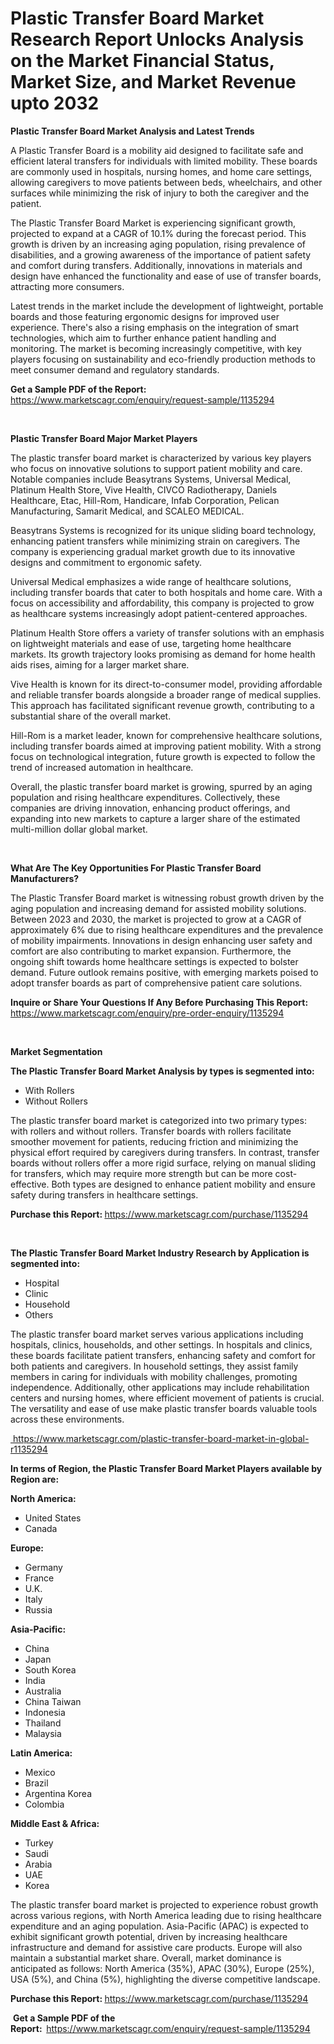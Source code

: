 <p><h1>Plastic Transfer Board Market Research Report Unlocks Analysis on the Market Financial Status, Market Size, and Market Revenue upto 2032</h1></p><p><strong>Plastic Transfer Board Market Analysis and Latest Trends</strong></p>
<p><p>A Plastic Transfer Board is a mobility aid designed to facilitate safe and efficient lateral transfers for individuals with limited mobility. These boards are commonly used in hospitals, nursing homes, and home care settings, allowing caregivers to move patients between beds, wheelchairs, and other surfaces while minimizing the risk of injury to both the caregiver and the patient.</p><p>The Plastic Transfer Board Market is experiencing significant growth, projected to expand at a CAGR of 10.1% during the forecast period. This growth is driven by an increasing aging population, rising prevalence of disabilities, and a growing awareness of the importance of patient safety and comfort during transfers. Additionally, innovations in materials and design have enhanced the functionality and ease of use of transfer boards, attracting more consumers.</p><p>Latest trends in the market include the development of lightweight, portable boards and those featuring ergonomic designs for improved user experience. There's also a rising emphasis on the integration of smart technologies, which aim to further enhance patient handling and monitoring. The market is becoming increasingly competitive, with key players focusing on sustainability and eco-friendly production methods to meet consumer demand and regulatory standards.</p></p>
<p><strong>Get a Sample PDF of the Report:&nbsp;</strong> <a href="https://www.marketscagr.com/enquiry/request-sample/1135294?utm_campaign=3546&utm_medium=2&utm_source=Github&utm_content=ia&utm_term=13042025&utm_id=plastic-transfer-board">https://www.marketscagr.com/enquiry/request-sample/1135294</a></p>
<p>&nbsp;</p>
<p><strong>Plastic Transfer Board Major Market Players</strong></p>
<p><p>The plastic transfer board market is characterized by various key players who focus on innovative solutions to support patient mobility and care. Notable companies include Beasytrans Systems, Universal Medical, Platinum Health Store, Vive Health, CIVCO Radiotherapy, Daniels Healthcare, Etac, Hill-Rom, Handicare, Infab Corporation, Pelican Manufacturing, Samarit Medical, and SCALEO MEDICAL.</p><p>Beasytrans Systems is recognized for its unique sliding board technology, enhancing patient transfers while minimizing strain on caregivers. The company is experiencing gradual market growth due to its innovative designs and commitment to ergonomic safety.</p><p>Universal Medical emphasizes a wide range of healthcare solutions, including transfer boards that cater to both hospitals and home care. With a focus on accessibility and affordability, this company is projected to grow as healthcare systems increasingly adopt patient-centered approaches.</p><p>Platinum Health Store offers a variety of transfer solutions with an emphasis on lightweight materials and ease of use, targeting home healthcare markets. Its growth trajectory looks promising as demand for home health aids rises, aiming for a larger market share.</p><p>Vive Health is known for its direct-to-consumer model, providing affordable and reliable transfer boards alongside a broader range of medical supplies. This approach has facilitated significant revenue growth, contributing to a substantial share of the overall market.</p><p>Hill-Rom is a market leader, known for comprehensive healthcare solutions, including transfer boards aimed at improving patient mobility. With a strong focus on technological integration, future growth is expected to follow the trend of increased automation in healthcare.</p><p>Overall, the plastic transfer board market is growing, spurred by an aging population and rising healthcare expenditures. Collectively, these companies are driving innovation, enhancing product offerings, and expanding into new markets to capture a larger share of the estimated multi-million dollar global market.</p></p>
<p>&nbsp;</p>
<p><strong>What Are The Key Opportunities For Plastic Transfer Board Manufacturers?</strong></p>
<p><p>The Plastic Transfer Board market is witnessing robust growth driven by the aging population and increasing demand for assisted mobility solutions. Between 2023 and 2030, the market is projected to grow at a CAGR of approximately 6% due to rising healthcare expenditures and the prevalence of mobility impairments. Innovations in design enhancing user safety and comfort are also contributing to market expansion. Furthermore, the ongoing shift towards home healthcare settings is expected to bolster demand. Future outlook remains positive, with emerging markets poised to adopt transfer boards as part of comprehensive patient care solutions.</p></p>
<p><strong>Inquire or Share Your Questions If Any Before Purchasing This Report:</strong> <a href="https://www.marketscagr.com/enquiry/pre-order-enquiry/1135294?utm_campaign=3546&utm_medium=2&utm_source=Github&utm_content=ia&utm_term=13042025&utm_id=plastic-transfer-board">https://www.marketscagr.com/enquiry/pre-order-enquiry/1135294</a></p>
<p>&nbsp;</p>
<p><strong>Market Segmentation</strong></p>
<p><strong>The Plastic Transfer Board Market Analysis by types is segmented into:</strong></p>
<p><ul><li>With Rollers</li><li>Without Rollers</li></ul></p>
<p><p>The plastic transfer board market is categorized into two primary types: with rollers and without rollers. Transfer boards with rollers facilitate smoother movement for patients, reducing friction and minimizing the physical effort required by caregivers during transfers. In contrast, transfer boards without rollers offer a more rigid surface, relying on manual sliding for transfers, which may require more strength but can be more cost-effective. Both types are designed to enhance patient mobility and ensure safety during transfers in healthcare settings.</p></p>
<p><strong>Purchase this Report:&nbsp;</strong><a href="https://www.marketscagr.com/purchase/1135294?utm_campaign=3546&utm_medium=2&utm_source=Github&utm_content=ia&utm_term=13042025&utm_id=plastic-transfer-board">https://www.marketscagr.com/purchase/1135294</a></p>
<p>&nbsp;</p>
<p><strong>The Plastic Transfer Board Market Industry Research by Application is segmented into:</strong></p>
<p><ul><li>Hospital</li><li>Clinic</li><li>Household</li><li>Others</li></ul></p>
<p><p>The plastic transfer board market serves various applications including hospitals, clinics, households, and other settings. In hospitals and clinics, these boards facilitate patient transfers, enhancing safety and comfort for both patients and caregivers. In household settings, they assist family members in caring for individuals with mobility challenges, promoting independence. Additionally, other applications may include rehabilitation centers and nursing homes, where efficient movement of patients is crucial. The versatility and ease of use make plastic transfer boards valuable tools across these environments.</p></p>
<p><a href="https://www.marketscagr.com/plastic-transfer-board-market-in-global-r1135294?utm_campaign=3546&utm_medium=2&utm_source=Github&utm_content=ia&utm_term=13042025&utm_id=plastic-transfer-board">&nbsp;https://www.marketscagr.com/plastic-transfer-board-market-in-global-r1135294</a></p>
<p><strong>In terms of Region, the Plastic Transfer Board Market Players available by Region are:</strong></p>
<p>
    <p> <strong> North America: </strong>
        <ul>
            <li>United States</li>
            <li>Canada</li>
        </ul>
        </p> 
    <p> <strong> Europe: </strong>
        <ul>
            <li>Germany</li>
            <li>France</li>
            <li>U.K.</li>
            <li>Italy</li>
            <li>Russia</li>
        </ul>
        </p> 
    <p> <strong> Asia-Pacific: </strong>
        <ul>
            <li>China</li>
            <li>Japan</li>
            <li>South Korea</li>
            <li>India</li>
            <li>Australia</li>
            <li>China Taiwan</li>
            <li>Indonesia</li>
            <li>Thailand</li>
            <li>Malaysia</li>
        </ul>
        </p> 
    <p> <strong> Latin America: </strong>
        <ul>
            <li>Mexico</li>
            <li>Brazil</li>
            <li>Argentina Korea</li>
            <li>Colombia</li>
        </ul>
        </p> 
    <p> <strong> Middle East & Africa: </strong>
        <ul>
            <li>Turkey</li>
            <li>Saudi</li>
            <li>Arabia</li>
            <li>UAE</li>
            <li>Korea</li>
        </ul>
    </p>
    </p>
<p><p>The plastic transfer board market is projected to experience robust growth across various regions, with North America leading due to rising healthcare expenditure and an aging population. Asia-Pacific (APAC) is expected to exhibit significant growth potential, driven by increasing healthcare infrastructure and demand for assistive care products. Europe will also maintain a substantial market share. Overall, market dominance is anticipated as follows: North America (35%), APAC (30%), Europe (25%), USA (5%), and China (5%), highlighting the diverse competitive landscape.</p></p>
<p><strong>Purchase this Report: </strong><a href="https://www.marketscagr.com/purchase/1135294?utm_campaign=3546&utm_medium=2&utm_source=Github&utm_content=ia&utm_term=13042025&utm_id=plastic-transfer-board">https://www.marketscagr.com/purchase/1135294</a></p>
<p>&nbsp;<strong>Get a Sample PDF of the Report:&nbsp;&nbsp;</strong><a href="https://www.marketscagr.com/enquiry/request-sample/1135294?utm_campaign=3546&utm_medium=2&utm_source=Github&utm_content=ia&utm_term=13042025&utm_id=plastic-transfer-board">https://www.marketscagr.com/enquiry/request-sample/1135294</a></p>
<p><strong></strong></p>
<p><p></p><p></p><p></p></p>